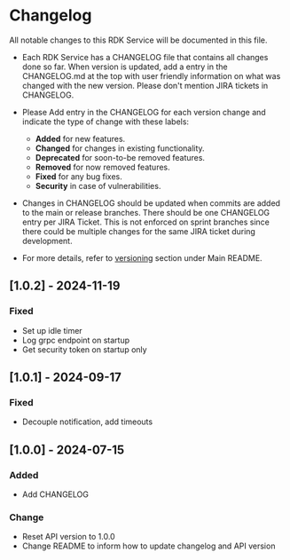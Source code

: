 # Changelog

All notable changes to this RDK Service will be documented in this file.

* Each RDK Service has a CHANGELOG file that contains all changes done so far. When version is updated, add a entry in the CHANGELOG.md at the top with user friendly information on what was changed with the new version. Please don't mention JIRA tickets in CHANGELOG.

* Please Add entry in the CHANGELOG for each version change and indicate the type of change with these labels:
    * **Added** for new features.
    * **Changed** for changes in existing functionality.
    * **Deprecated** for soon-to-be removed features.
    * **Removed** for now removed features.
    * **Fixed** for any bug fixes.
    * **Security** in case of vulnerabilities.

* Changes in CHANGELOG should be updated when commits are added to the main or release branches. There should be one CHANGELOG entry per JIRA Ticket. This is not enforced on sprint branches since there could be multiple changes for the same JIRA ticket during development.

* For more details, refer to [versioning](https://github.com/rdkcentral/rdkservices#versioning) section under Main README.

## [1.0.2] - 2024-11-19
### Fixed
- Set up idle timer
- Log grpc endpoint on startup
- Get security token on startup only

## [1.0.1] - 2024-09-17
### Fixed
- Decouple notification, add timeouts

## [1.0.0] - 2024-07-15
### Added
- Add CHANGELOG

### Change
- Reset API version to 1.0.0
- Change README to inform how to update changelog and API version
